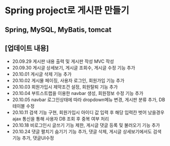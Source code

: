# Spring project로 게시판 만들기 
## Spring, MySQL, MyBatis, tomcat

[업데이트 내용]
--------------------------------------------------------
 + 20.09.29 게시판 내용 출력 및 게시판 작성 MVC 작성
 + 20.09.30 게시글 상세보기, 게시글 조회수, 게시글 수정 기능 추가
 + 20.10.01 게시글 삭제 기능 추가
 + 20.10.02 게시물 페이징, 사용자 로그인, 회원가입 기능 추가
 + 20.10.03 회원가입시 제약조건 설정, 회원탈퇴 기능 추가
 + 20.10.04 부트스트랩을 이용한 navbar 생성, 회원정보 수정 기능 추가
 + 20.10.05 navbar 로그인상태에 따라 dropdown메뉴 변경, 게시판 분류 추가, DB테이블 수정
 + 20.10.11 검색 기능 구현, 회원가입시 아이디 값 입력 후 해당 입력칸 벗어 났을경우 ajax 통신을 통해 사용자 DB 조회 후 중복 여부 처리
 + 20.10.18 비로그인시 글쓰기 기능 제한, 게시글 댓글 등록 및 불러오기 기능 추가
 + 20.10.24 댓글 펼치기 숨기기 기능 추가, 댓글 삭제, 게시글 상세보기에서도 검색 기능 추가, 댓글UI수정
